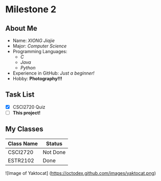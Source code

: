 # Milestone 2  
## About Me  
* Name:
    *XIONG Jiajie*
* Major:
    *Computer Science*
* Programming Languages:
    - *C*
    - *Java*
    - *Python*
* Experience in GitHub:
    *Just a beginner!*
* Hobby:
    **Photography!!!**

## Task List
- [x] CSCI2720 Quiz
- [ ] **This project!**

## My Classes
Class Name | Status
---------- | ------
CSCI2720 | Not Done
ESTR2102 | Done

![Image of Yaktocat]
(https://octodex.github.com/images/yaktocat.png)







